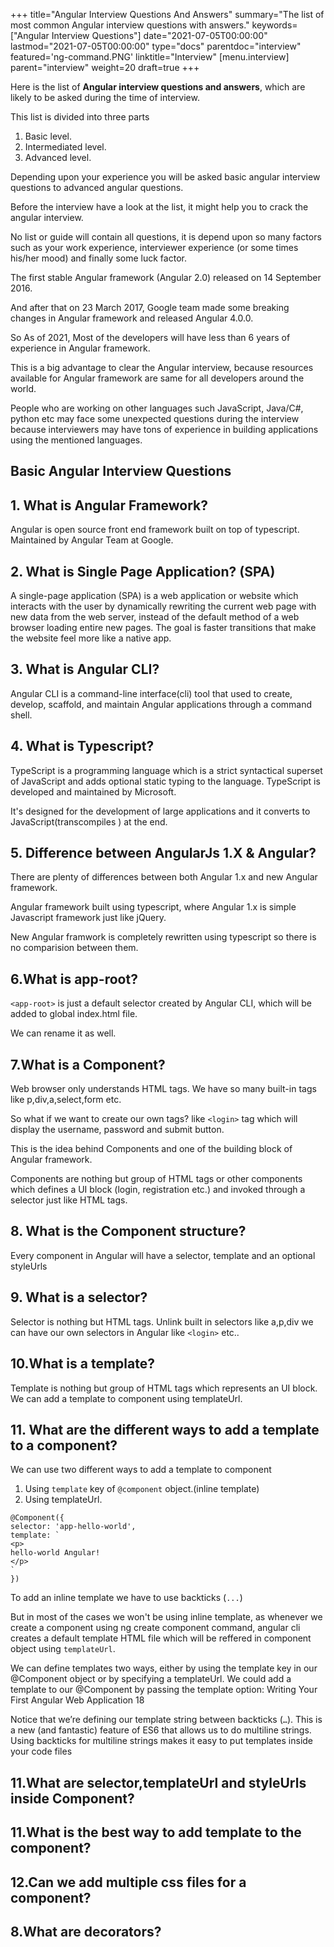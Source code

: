 +++
title="Angular Interview Questions And Answers"
summary="The list of most common Angular interview questions with answers."
keywords=["Angular Interview Questions"]
date="2021-07-05T00:00:00"
lastmod="2021-07-05T00:00:00"
type="docs"
parentdoc="interview"
featured='ng-command.PNG'
linktitle="Interview"
[menu.interview]
parent="interview"
weight=20
draft=true
+++

Here is the list of **Angular interview questions and answers**, which are likely to be asked during the time of interview. 

This list is divided into three parts 

1. Basic level. 
2. Intermediated level.
3. Advanced level.

Depending upon your experience you will be asked basic angular interview questions to advanced angular questions.

Before the interview have a look at the list, it might help you to crack the angular interview.

No list or guide will contain all questions, it is depend upon so many factors such as your work experience, interviewer experience (or some times his/her mood) and finally some luck factor. 

The first stable Angular framework (Angular 2.0) released on 14 September 2016. 

And after that on 23 March 2017, Google team made some breaking changes in Angular framework and released Angular 4.0.0. 

So As of 2021, Most of the developers will have less than 6 years of experience in Angular framework.

This is a big advantage to clear the Angular interview, because resources available for Angular framework are same for all developers around the world.

People who are working on other languages such JavaScript, Java/C#, python etc may face some unexpected questions during the interview because interviewers may have tons of experience in building applications using the mentioned languages. 

## Basic Angular Interview Questions

## 1. What is Angular Framework?

Angular is open source front end framework built on top of typescript. Maintained by Angular Team at Google.  

## 2. What is Single Page Application? (SPA)

A single-page application (SPA) is a web application or website which interacts with the user by dynamically rewriting the current web page with new data from the web server, instead of the default method of a web browser loading entire new pages. The goal is faster transitions that make the website feel more like a native app.

## 3. What is Angular CLI?

Angular CLI is a command-line interface(cli) tool that used to create, develop, scaffold, and maintain Angular applications through a command shell.

## 4. What is Typescript?

TypeScript is a programming language which is a strict syntactical superset of JavaScript and adds optional static typing to the language. TypeScript is  developed and maintained by Microsoft. 

It's designed for the development of large applications and it converts to JavaScript(transcompiles ) at the end.

## 5. Difference between AngularJs 1.X & Angular?

There are plenty of differences between both Angular 1.x and new Angular framework. 

Angular framework built using typescript, where Angular 1.x is simple Javascript framework just like jQuery.

New Angular framwork is completely rewritten using typescript so there is no comparision between them.

## 6.What is app-root?

`<app-root>` is just a default selector created by Angular CLI, which will be added to global index.html file.

We can rename it as well.

## 7.What is a Component?

Web browser only understands HTML tags. We have so many built-in tags like p,div,a,select,form etc.

So what if we want to create our own tags? like `<login>` tag which will display the username, password and submit button.

This is the idea behind Components and one of the building block of Angular framework.

Components are nothing but group of HTML tags or other components which defines a UI block (login, registration etc.) and invoked through a selector just like HTML tags.

## 8. What is the Component structure?

Every component in Angular will have a selector, template  and an optional styleUrls

## 9. What is a selector?

Selector is nothing but HTML tags. Unlink built in selectors like a,p,div we can have our own selectors in Angular like `<login>` etc..

## 10.What is a template?

Template is nothing but group of HTML tags which represents an UI block. 
We can add a template to component using templateUrl.

## 11. What are the different ways to add a template to a component?

We can use two different ways to add a template to component

1. Using `template` key of `@component` object.(inline template)
2. Using templateUrl.

```
@Component({
selector: 'app-hello-world',
template: `
<p>
hello-world Angular!
</p>
`
})
```

To add an inline template we have to use backticks (`...`)

But in most of the cases we won't be using inline template, as whenever we create a component using ng create component command, angular cli creates a default template HTML file which will be reffered in component object using `templateUrl`. 

We can define templates two ways, either by using the template key in our
@Component object or by specifying a templateUrl.
We could add a template to our @Component by passing the template option:
Writing Your First Angular Web Application 18

Notice that we’re defining our template string between backticks (` … `). This is
a new (and fantastic) feature of ES6 that allows us to do multiline strings. Using
backticks for multiline strings makes it easy to put templates inside your code files

## 11.What are selector,templateUrl and styleUrls inside Component?


## 11.What is the best way to add template to the component?

## 12.Can we add multiple css files for a component?

## 8.What are decorators?
